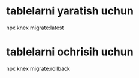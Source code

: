 # tablelarni yaratish uchun

npx knex migrate:latest

# tablelarni ochrisih uchun

npx knex migrate:rollback
